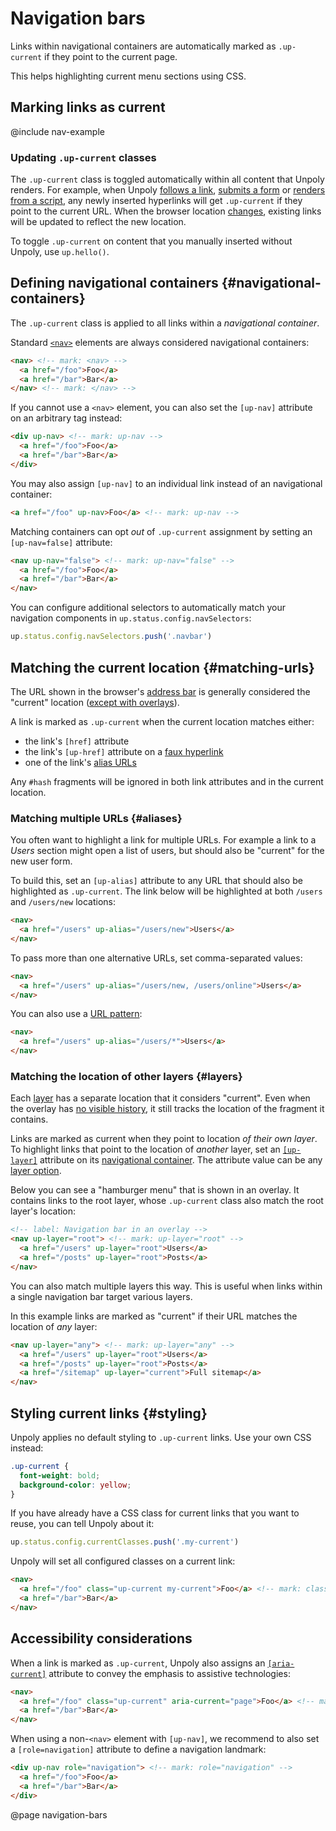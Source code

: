 Navigation bars
===============

Links within navigational containers are automatically marked as `.up-current` if they point to the current page.

This helps highlighting current menu sections using CSS.


## Marking links as current

@include nav-example

### Updating `.up-current` classes

The `.up-current` class is toggled automatically within all content that Unpoly renders.
For example, when Unpoly [follows a link](/up-follow), [submits a form](/submitting-forms)
or [renders from a script](/up.render), any newly inserted hyperlinks will get `.up-current`
if they point to the current URL. When the browser location [changes](/up:location:changed),
existing links will be updated to reflect the new location.

To toggle `.up-current` on content that you manually inserted without Unpoly, use `up.hello()`.



## Defining navigational containers {#navigational-containers}

The `.up-current` class is applied to all links within a *navigational container*.

Standard [`<nav>`](https://developer.mozilla.org/en-US/docs/Web/HTML/Element/nav) elements are
always considered navigational containers:

```html
<nav> <!-- mark: <nav> -->
  <a href="/foo">Foo</a>
  <a href="/bar">Bar</a>
</nav> <!-- mark: </nav> -->
```

If you cannot use a `<nav>` element, you can also set the `[up-nav]` attribute on an arbitrary tag instead:

```html
<div up-nav> <!-- mark: up-nav -->
  <a href="/foo">Foo</a>
  <a href="/bar">Bar</a>
</div>
```

You may also assign `[up-nav]` to an individual link instead of an navigational container:

```html
<a href="/foo" up-nav>Foo</a> <!-- mark: up-nav -->
```

Matching containers can opt *out* of `.up-current` assignment by setting an `[up-nav=false]` attribute:

```html
<nav up-nav="false"> <!-- mark: up-nav="false" -->
  <a href="/foo">Foo</a>
  <a href="/bar">Bar</a>
</nav>
```

You can configure additional selectors to automatically match your navigation components
in `up.status.config.navSelectors`:

```js
up.status.config.navSelectors.push('.navbar')
```



## Matching the current location {#matching-urls}

The URL shown in the browser's [address bar](https://en.wikipedia.org/wiki/Address_bar) is
generally considered the "current" location ([except with overlays](#layers)).

A link is marked as `.up-current` when the current location matches either:

- the link's `[href]` attribute
- the link's `[up-href]` attribute on a [faux hyperlink](/faux-interactive-elements#acting-like-a-hyperlink)
- one of the link's [alias URLs](#aliases)

Any `#hash` fragments will be ignored in both link attributes and in the current location.


### Matching multiple URLs {#aliases}

You often want to highlight a link for multiple URLs. For example a link to a *Users* section
might open a list of users, but should also be "current" for the new user form.

To build this, set an `[up-alias]` attribute to any URL that should also be highlighted as `.up-current`.
The link below will be highlighted at both `/users` and `/users/new` locations:

```html
<nav>
  <a href="/users" up-alias="/users/new">Users</a>
</nav>
```

To pass more than one alternative URLs, set comma-separated values:

```html
<nav>
  <a href="/users" up-alias="/users/new, /users/online">Users</a>
</nav>
```

You can also use a [URL pattern](/url-patterns):

```html
<nav>
  <a href="/users" up-alias="/users/*">Users</a>
</nav>
```


### Matching the location of other layers {#layers}

Each [layer](/up.layer) has a separate location that it considers "current".
Even when the overlay has [no visible history](/history-in-overlays#configuring-visibility),
it still tracks the location of the fragment it contains. 

Links are marked as current when they point to location *of their own layer*.
To highlight links that point to the location of *another* layer, set an [`[up-layer]`](/up-nav#up-layer) attribute
on its [navigational container](#navigational-containers).
The attribute value can be any [layer option](/layer-option).

Below you can see a "hamburger menu" that is shown in an overlay. It contains links to the root layer,
whose `.up-current` class also match the root layer's location:

```html
<!-- label: Navigation bar in an overlay -->
<nav up-layer="root"> <!-- mark: up-layer="root" -->
  <a href="/users" up-layer="root">Users</a>
  <a href="/posts" up-layer="root">Posts</a>
</nav>
```

You can also match multiple layers this way. This is useful
when links within a single navigation bar target various layers.

In this example links are marked as "current" if their
URL matches the location of *any* layer:

```html
<nav up-layer="any"> <!-- mark: up-layer="any" -->
  <a href="/users" up-layer="root">Users</a>
  <a href="/posts" up-layer="root">Posts</a>
  <a href="/sitemap" up-layer="current">Full sitemap</a>
</nav>
```


## Styling current links {#styling}

Unpoly applies no default styling to `.up-current` links. Use your own CSS instead:

```css
.up-current {
  font-weight: bold;
  background-color: yellow;
}
```

If you have already have a CSS class for current links that you want to reuse, you can tell Unpoly about it:

```js
up.status.config.currentClasses.push('.my-current')
```

Unpoly will set all configured classes on a current link:

```html
<nav>
  <a href="/foo" class="up-current my-current">Foo</a> <!-- mark: class="up-current selected" -->
  <a href="/bar">Bar</a>
</nav>
```


## Accessibility considerations

When a link is marked as `.up-current`, Unpoly also assigns an [`[aria-current]`](https://developer.mozilla.org/en-US/docs/Web/Accessibility/ARIA/Attributes/aria-current) attribute
to convey the emphasis to assistive technologies:

```html
<nav>
  <a href="/foo" class="up-current" aria-current="page">Foo</a> <!-- mark: aria-current="page" -->
  <a href="/bar">Bar</a>
</nav>
```

When using a non-`<nav>` element with `[up-nav]`, we recommend to also set a `[role=navigation]` attribute
to define a navigation landmark:

```html
<div up-nav role="navigation"> <!-- mark: role="navigation" -->
  <a href="/foo">Foo</a>
  <a href="/bar">Bar</a>
</div>
```



@page navigation-bars
